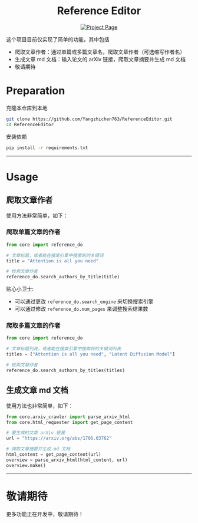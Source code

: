 <div align="center">
<h1>Reference Editor</h1>

<a href="https://github.com/Yangzhichen763/ReferenceEditor"><img src='https://img.shields.io/badge/code-Reference Editor-darkgreen' alt='Project Page'></a>
</div>

这个项目目前仅实现了简单的功能，其中包括
- 爬取文章作者：通过单篇或多篇文章名，爬取文章作者（可选缩写作者名）
- 生成文章 md 文档：输入论文的 arXiv 链接，爬取文章摘要并生成 md 文档
- 敬请期待

# Preparation
克隆本仓库到本地
```bash
git clone https://github.com/Yangzhichen763/ReferenceEditor.git
cd ReferenceEditor
```
安装依赖
```bash
pip install -r requirements.txt
```
---

# Usage
## 爬取文章作者
使用方法非常简单，如下：
### 爬取单篇文章的作者
``` python
from core import reference_do

# 文章标题，或者能在搜索引擎中搜索到的关键词
title = "Attention is all you need"

# 检索文章作者
reference_do.search_authors_by_title(title)
```
贴心小卫士:
- 可以通过更改 `reference_do.search_engine` 来切换搜索引擎
- 可以通过修改 `reference_do.num_pages` 来调整搜索结果数
### 爬取多篇文章的作者
``` python
from core import reference_do

# 文章标题列表，或者能在搜索引擎中搜索到的关键词列表
titles = ["Attention is all you need", "Latent Diffusion Model"]

# 检索文章作者
reference_do.search_authors_by_titles(titles)
```

## 生成文章 md 文档
使用方法也非常简单，如下：
``` python
from core.arxiv_crawler import parse_arxiv_html
from core.html_requester import get_page_content

# 要生成的文章 arXiv 链接
url = "https://arxiv.org/abs/1706.03762"

# 爬取文章摘要并生成 md 文档
html_content = get_page_content(url)
overview = parse_arxiv_html(html_content, url)
overview.make()
```

---

# 敬请期待
更多功能正在开发中，敬请期待！